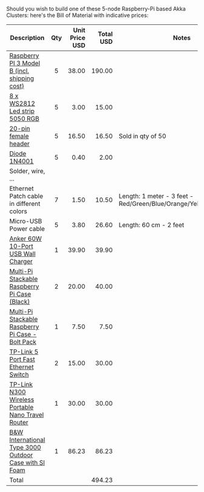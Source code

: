 Should you wish to build one of these 5-node Raspberry-Pi based Akka Clusters: here's the Bill of Material with indicative prices:


| Description | Qty           | Unit Price USD  | Total USD | Notes|
| ----------- |:-------------:| ---------------:|----------:|------|
| [Raspberry PI 3 Model B (incl. shipping cost)](https://www.reichelt.de/raspberry-pi-3-b-4x-1-2-ghz-1-gb-ram-wlan-bt-raspberry-pi-3-p164977.html?GROUPID=8242&SEARCH=raspberry%2Bpi%2B3&trstct=pos_0&)      | 5 | 38.00 |  190.00 | |
| [8 x WS2812 Led strip 5050 RGB](https://nl.aliexpress.com/item/8-channel-WS2812-5050-RGB-LED-lights-development-board-for-Arduino/32769045926.html?spm=a2g0s.9042311.0.0.Mwyjuo)| 5      |   3.00 |  15.00 | |
| [20-pin female header](https://nl.aliexpress.com/item/50pcs-2x10P-20-poles-2-54mm-Female-PCB-Pin-Header-Right-Angle-Single-row-Through-Hole/32734093247.html?spm=a2g0s.9042311.0.0.27424c4dmpw2Kv) | 5      |    16.50 | 16.50 | Sold in qty of 50 |
| [Diode 1N4001](https://www.reichelt.de/gelijkrichterdiode-do41-50v-1a-1n-4001-p1723.html) | 5 | 0.40 | 2.00 | |
| Solder, wire, ... | | | | |
| Ethernet Patch cable in different colors | 7 | 1.50 | 10.50 | Length: 1 meter - 3 feet - Red/Green/Blue/Orange/Yellow/Black/White
| Micro-USB Power cable | 5 | 3.80 | 26.60 | Length: 60 cm - 2 feet |
| [Anker 60W 10-Port USB Wall Charger](https://www.amazon.com/Anker-10-Port-Charger-PowerPort-iPhone/dp/B00YRYS4T4/ref=sr_1_1?ie=UTF8&qid=1533570934&sr=8-1&keywords=Anker+PowerPort+10) | 1 | 39.90 | 39.90 |  |
| [Multi-Pi Stackable Raspberry Pi Case (Black)](https://www.modmypi.com/raspberry-pi/cases-183/raspberry-pi-b-plus2-and-3-cases-1122/stacking-cases-1132/multi-pi-stackable-raspberry-pi-case-black)| 2 | 20.00 | 40.00 | |
| [Multi-Pi Stackable Raspberry Pi Case - Bolt Pack](https://www.modmypi.com/raspberry-pi/cases-183/accessories-1125/mounting-1127/multi-pi-stackable-raspberry-pi-case-bolt-pack) | 1 | 7.50 | 7.50 | |
| [TP-Link 5 Port Fast Ethernet Switch](https://www.amazon.com/TP-Link-Ethernet-Splitter-Unmanaged-TL-SF1005D/dp/B000FNFSPY/ref=sr_1_1?ie=UTF8&qid=1533571392&sr=8-1&keywords=TP-Link+TL-SF1005D) | 2 | 15.00 | 30.00 |  |
| [TP-Link N300 Wireless Portable Nano Travel Router](https://www.amazon.com/TP-Link-Wireless-Portable-Travel-Router/dp/B00TQEX8BO/ref=sr_1_2?ie=UTF8&qid=1533571466&sr=8-2&keywords=tp-link+wr802n) | 1 | 30.00 | 30.00 | |
| [B&W International Type 3000 Outdoor Case with SI Foam](https://www.amazon.com/Type-3000-Outdoor-SI-Black/dp/B00H25G5JG) | 1 | 86.23 | 86.23 | |
| Total | | | 494.23 | |
